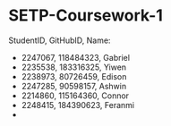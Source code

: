 # SETP-Coursework-1
StudentID, GitHubID, Name:

- 2247067, 118484323, Gabriel
- 2235538, 183316325, Yiwen
- 2238973, 80726459, Edison
- 2247285, 90598157, Ashwin
- 2214860, 115164360, Connor
- 2248415, 184390623, Feranmi
-